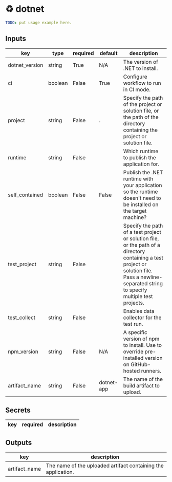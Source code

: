 # ♻ dotnet

```yaml
TODO: put usage example here.
```

## Inputs

key | type | required | default | description
--- | --- | --- | --- | ---
dotnet_version | string | True | N/A | The version of .NET to install.
ci | boolean | False | True | Configure workflow to run in CI mode.
project | string | False | . | Specify the path of the project or solution file, or the path of the directory containing the project or solution file.
runtime | string | False |  | Which runtime to publish the application for.
self_contained | boolean | False | False | Publish the .NET runtime with your application so the runtime doesn't need to be installed on the target machine?
test_project | string | False |  | Specify the path of a test project or solution file, or the path of a directory containing a test project or solution file. Pass a newline-separated string to specify multiple test projects.
test_collect | string | False |  | Enables data collector for the test run.
npm_version | string | False | N/A | A specific version of npm to install. Use to override pre-installed version on GitHub-hosted runners.
artifact_name | string | False | dotnet-app | The name of the build artifact to upload.

## Secrets

key | required | description
--- | --- | ---

## Outputs

key | description
--- | ---
artifact_name | The name of the uploaded artifact containing the application.